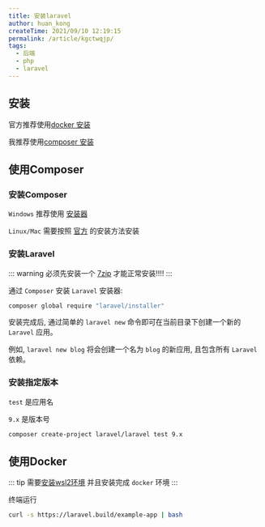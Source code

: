 ```yaml
---
title: 安装laravel
author: huan_kong
createTime: 2021/09/10 12:19:15
permalink: /article/kgctwqjp/
tags:
  - 后端
  - php
  - laravel
---
```


## 安装

官方推荐使用[docker 安装](#使用docker)

我推荐使用[composer 安装](#使用composer)

## 使用Composer

### 安装Composer

`Windows` 推荐使用 [安装器](https://getcomposer.org/Composer-Setup.exe)

`Linux/Mac` 需要按照 [官方](https://pkg.phpcomposer.com/#how-to-install-composer) 的安装方法安装

### 安装Laravel

::: warning
必须先安装一个 [7zip](https://7-zip.org/) 才能正常安装!!!!
:::

通过 `Composer` 安装 `Laravel` 安装器:

~~~bash
composer global require "laravel/installer"
~~~

安装完成后, 通过简单的 `laravel new` 命令即可在当前目录下创建一个新的 `Laravel` 应用。

例如, `laravel new blog` 将会创建一个名为 `blog` 的新应用, 且包含所有 `Laravel` 依赖。

### 安装指定版本

`test` 是应用名

`9.x` 是版本号

~~~bash
composer create-project laravel/laravel test 9.x
~~~

## 使用Docker

::: tip
需要[安装wsl2环境](https://zhuanlan.zhihu.com/p/386590591)
并且安装完成 `docker` 环境
:::

终端运行

~~~bash
curl -s https://laravel.build/example-app | bash
~~~
